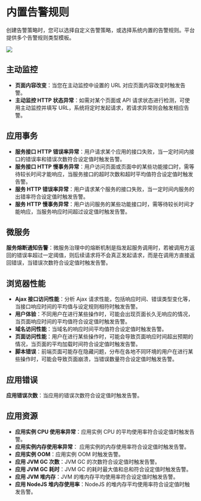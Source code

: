 # 内置告警规则

创建告警策略时，您可以选择自定义告警策略，或选择系统内置的告警规则。平台提供多个告警规则类型模板。

![](http://terminus-paas.oss-cn-hangzhou.aliyuncs.com/paas-doc/2022/01/29/f08a5592-90e2-4870-8ad6-407d2771ec01.png)

## 主动监控

- **页面内容改变**：当您在主动监控中设置的 URL 对应页面内容改变时触发告警。
- **主动监控 HTTP 状态异常**：如需对某个页面或 API 请求状态进行检测，可使用主动监控并填写 URL，系统将定时发起请求，若请求异常则会触发相应告警。

## 应用事务

- **服务接口 HTTP 错误率异常**：用户请求某个应用的接口失败，当一定时间内接口的错误率和错误次数符合设定值时触发告警。
- **服务接口 HTTP 慢事务异常**：用户访问页面或页面中的某些功能接口时，需等待较长时间才能响应，当服务接口的超时次数和超时平均值符合设定值时触发告警。
- **服务 HTTP 错误率异常**：用户请求某个服务的接口失败，当一定时间内服务的出错率符合设定值时触发告警。
- **服务 HTTP 慢事务异常**：用户访问服务的某些功能接口时，需等待较长时间才能响应，当服务响应时间超过设定值时触发告警。

## 微服务

**服务熔断通知告警**：微服务治理中的熔断机制是指发起服务调用时，若被调用方返回的错误率超过一定阈值，则后续请求将不会真正发起请求，而是在调用方直接返回错误，当错误次数符合设定值时触发告警。

## 浏览器性能
- **Ajax 接口访问性能**：分析 Ajax 请求性能，包括响应时间、错误类型变化等，当接口响应时间的平均值与设定规则相符时触发告警。
- **用户体验**：不同用户在进行某些操作时，可能会出现页面长久无响应的情况，当页面响应时间的平均值符合设定值时触发告警。
- **域名访问性能**：当域名的响应时间平均值符合设定值时触发告警。
- **页面访问性能**：用户在进行某些操作时，可能会导致页面响应时间超出预期的情况，当页面的平均加载时间符合设定值时触发告警。
- **脚本错误**：前端页面可能存在隐藏问题，分布在各地不同环境的用户在进行某些操作时，可能会导致页面崩溃，当错误数量符合设定值时触发告警。

## 应用错误
**应用错误次数**：当应用的错误次数符合设定值时触发告警。

## 应用资源
- **应用实例 CPU 使用率异常**：应用实例 CPU 的平均使用率符合设定值时触发告警。
- **应用实例内存使用率异常**： 应用实例的内存使用率符合设定值时触发告警。
- **应用实例 OOM**：应用实例 OOM 时触发告警。
- **应用 JVM GC 次数**：JVM GC 的次数符合设定值时触发告警。
- **应用 JVM GC 耗时**：JVM GC 的耗时最大值和总和符合设定值时触发告警。
- **应用 JVM 堆内存**：JVM 的堆内存平均使用率符合设定值时触发告警。
- **应用 NodeJS 堆内存使用率**：NodeJS 的堆内存平均使用率符合设定值时触发告警。

